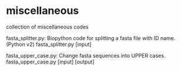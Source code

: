 # miscellaneous
collection of miscellaneous codes

fasta_splitter.py: Biopython code for splitting a fasta file with ID name. (Python v2)
fasta_splitter.py [input]

fasta_upper_case.py: Change fasta sequences into UPPER cases.
fasta_upper_case.py [input] [output]
    
